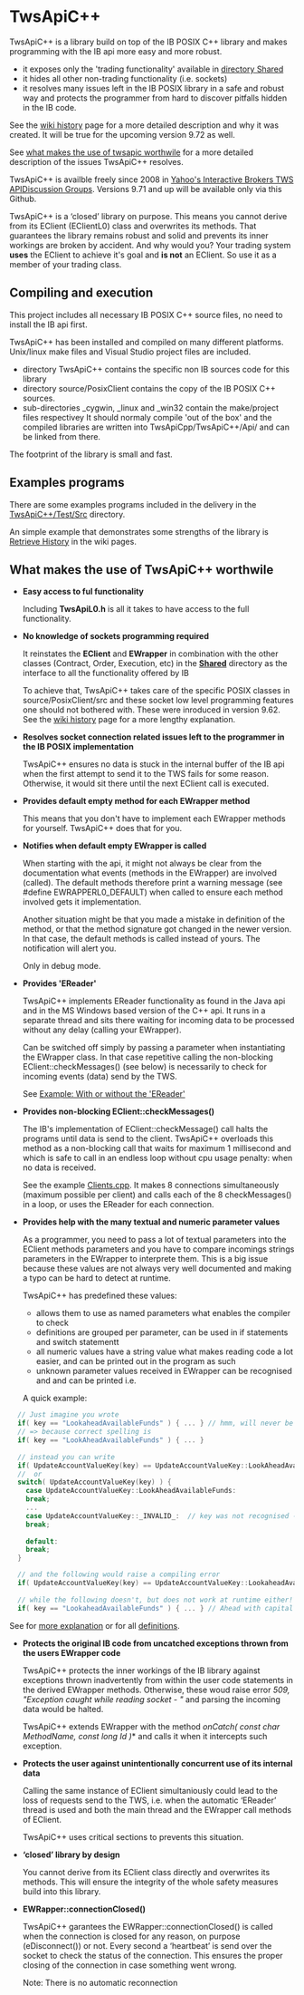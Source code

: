 # TwsApiC++

TwsApiC++ is a library build on top of the IB POSIX C++ library and makes programming with the IB api more easy and more robust.
  * it exposes only the 'trading functionality' available in [directory Shared](https://github.com/JanBoonen/TwsApiCpp/tree/master/source/PosixClient/Shared)
  * it hides all other non-trading functionality (i.e. sockets)
  * it resolves many issues left in the IB POSIX library in a safe and robust way and protects the programmer from hard to discover pitfalls hidden in the IB code.

See the [wiki history](https://github.com/JanBoonen/TwsApiCpp/wiki/History) page for a more detailed description and why it was created. It will be true for the upcoming version 9.72 as well.

See [what makes the use of twsapic worthwile](https://github.com/JanBoonen/TwsApiCpp/blob/master/README.md#what-makes-the-use-of-twsapic-worthwile) for a more detailed description of the issues TwsApiC++ resolves.

TwsApiC++ is availble freely since 2008 in [Yahoo's Interactive Brokers TWS APIDiscussion Groups](https://groups.yahoo.com/neo/groups/TWSAPI/files/C%2B%2B%20Code/TwsApiC%2B%2B%20Directory/). Versions 9.71 and up will be available only via this Github.

TwsApiC++ is a ‘closed’ library on purpose. This means you cannot derive from its EClient (EClientL0) class and overwrites its methods. That guarantees the library remains robust and solid and prevents its inner workings are broken by accident. And why would you? Your trading system **uses** the EClient to achieve it's goal and **is not** an EClient. So use it as a member of your trading class.


## Compiling and execution
This project includes all necessary IB POSIX C++ source files, no need to install the IB api first.

TwsApiC++ has been installed and compiled on many different platforms. Unix/linux make files and Visual Studio project files are included.
* directory TwsApiC++ contains the specific non IB sources code for this library
* directory source/PosixClient contains the copy of the IB POSIX C++ sources.
* sub-directories _cygwin, _linux and _win32 contain the make/project files respectivey
It should normaly compile 'out of the box' and the compiled libraries are written into TwsApiCpp/TwsApiC++/Api/ and can be linked from there.

The footprint of the library is small and fast. 

## Examples programs
There are some examples programs included in the delivery in the [TwsApiC++/Test/Src](https://github.com/JanBoonen/TwsApiCpp/tree/master/TwsApiC%2B%2B/Test/Src) directory.

An simple example that demonstrates some strengths of the library is [Retrieve History](https://github.com/JanBoonen/TwsApiCpp/wiki/Example---Retrieve-History) in the wiki pages.

## What makes the use of TwsApiC++ worthwile

* **Easy access to ful functionality**

  Including **TwsApiL0.h** is all it takes to have access to the full functionality.

* **No knowledge of sockets programming required**

  It reinstates the **EClient** and **EWrapper** in combination with the other classes (Contract, Order, Execution, etc) in the **[Shared](https://github.com/JanBoonen/TwsApiCpp/tree/master/source/PosixClient/Shared)** directory as the interface to all the functionality offered by IB
  
  To achieve that, TwsApiC++ takes care of the specific POSIX classes in source/PosixClient/src and these socket low level programming features one should not bothered with. These were inroduced in version 9.62. See the [wiki history](https://github.com/JanBoonen/TwsApiCpp/wiki/Home---History) page for a more lengthy explanation.
  
  
* **Resolves socket connection related issues left to the programmer in the IB POSIX implementation**

  TwsApiC++ ensures no data is stuck in the internal buffer of the IB api when the first attempt to send it to the TWS fails for some reason. Otherwise, it would sit there until the next EClient call is executed.


* **Provides default empty method for each EWrapper method**

  This means that you don't have to implement each EWrapper methods for yourself. TwsApiC++ does that for you.

* **Notifies when default empty EWrapper is called**

  When starting with the api, it might not always be clear from the documentation what events (methods in the EWrapper) are involved (called). The default methods therefore print a warning message (see #define EWRAPPERL0_DEFAULT) when called to ensure each method involved gets it implementation.
  
  Another situation might be that you made a mistake in definition of the method, or that the method signature got changed in the newer version. In that case, the default methods is called instead of yours. The notification will alert you.
  
  Only in debug mode.


* **Provides 'EReader'**

  TwsApiC++ implements EReader functionality as found in the Java api and in the MS Windows based version of the C++ api. It runs in a separate thread and sits there waiting for incoming data to be processed without any delay (calling your EWrapper).

  Can be switched off simply by passing a parameter when instantiating the EWrapper class. In that case repetitive calling the non-blocking EClient::checkMessages() (see below) is necessarily to check for incoming events (data) send by the TWS.
  
  See [Example: With or without the 'EReader'](https://github.com/JanBoonen/TwsApiCpp/wiki/Example:-With-or-without-the-'EReader')


* **Provides non-blocking EClient::checkMessages()**

  The IB's implementation of EClient::checkMessage() call halts the programs until data is send to the client. TwsApiC++ overloads this method as a non-blocking call that waits for maximum 1 millisecond and which is safe to call in an endless loop without cpu usage penalty: when no data is received.
  
  See the example [Clients.cpp](https://github.com/JanBoonen/TwsApiCpp/blob/master/TwsApiC++/Test/Src/Clients.cpp?ts=4). It makes 8 connections simultaneously (maximum possible per client) and calls each of the 8 checkMessages() in a loop, or uses the EReader for each connection.

  
* **Provides help with the many textual and numeric parameter values**

  As a programmer, you need to pass a lot of textual parameters into the EClient methods parameters and you have to compare incomings strings parameters in the EWrapper to interprete them. This is a big issue because these values are not always very well documented and making a typo can be hard to detect at runtime.

  TwsApiC++ has predefined these values:
  * allows them to use as named parameters what enables the compiler to check
  * definitions are grouped per parameter, can be used in if statements and switch statementt
  * all numeric values have a string value what makes reading code a lot easier, and can be printed out in the program as such
  * unknown parameter values received in EWrapper can be recognised and and can be printed i.e.
  
  A quick example:
```C++
  // Just imagine you wrote
  if( key == "LookaheadAvailableFunds" ) { ... } // hmm, will never be executed
  // => because correct spelling is
  if( key == "LookAheadAvailableFunds" ) { ... }
  
  // instead you can write 
  if( UpdateAccountValueKey(key) == UpdateAccountValueKey::LookAheadAvailableFunds ) { ... }
  //  or
  switch( UpdateAccountValueKey(key) ) {
    case UpdateAccountValueKey::LookAheadAvailableFunds:
    break;
    ...
    case UpdateAccountValueKey::_INVALID_:  // key was not recognised - missing - report it!!
    break;
    
    default:
    break;
  }

  // and the following would raise a compiling error
  if( UpdateAccountValueKey(key) == UpdateAccountValueKey::LookaheadAvailableFunds ) { ... }
  
  // while the following doesn't, but does not work at runtime either!
  if( key == "LookaheadAvailableFunds" ) { ... } // Ahead with capital A!
```

  See for [more explanation](https://github.com/JanBoonen/TwsApiCpp/wiki/TwsApiDefs.h) or for all [definitions](https://github.com/JanBoonen/TwsApiCpp/blob/master/TwsApiC++/Api/TwsApiDefs.h?ts=4).


* **Protects the original IB code from uncatched exceptions thrown from the users EWrapper code**

  TwsApiC++ protects the inner workings of the IB library against exceptions thrown inadvertently from within the user code statements in the derived EWrapper methods. Otherwise, these woud raise error *509, "Exception caught while reading socket - "* and parsing the incoming data would be halted.

  TwsApiC++ extends EWrapper with the method **onCatch( const char* MethodName, const long Id )** and calls it when it intercepts such exception.


* **Protects the user against unintentionally concurrent use of its internal data**

  Calling the same instance of EClient simultaniously could lead to the loss of requests send to the TWS, i.e. when the automatic ‘EReader’ thread is used and both the main thread and the EWrapper call methods of EClient.
  
  TwsApiC++ uses critical sections to prevents this situation.


* **‘closed’ library by design**

  You cannot derive from its EClient class directly and overwrites its methods. This will ensure the integrity of the whole safety measures build into this library.


* **EWRapper::connectionClosed()**

  TwsApiC++ garantees the EWRapper::connectionClosed() is called when the connection is closed for any reason, on purpose (eDisconnect()) or not. Every second a ‘heartbeat’ is send over the socket to check the status of the connection. This ensures the proper closing of the connection in case something went wrong.

  Note: There is no automatic reconnection
